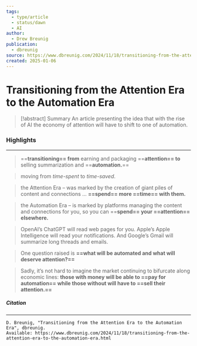 ```yaml
---
tags:
  - type/article
  - status/dawn
  - AI
author:
  - Drew Breunig
publication:
  - dbreunig
source: https://www.dbreunig.com/2024/11/18/transitioning-from-the-attention-era-to-the-automation-era.html
created: 2025-01-06
---
```

# **Transitioning from the Attention Era to the Automation Era**

> [!abstract] Summary
> An article presenting the idea that with the rise of AI the economy of attention will have to shift to one of automation.
### **Highlights**
---
> ==**transitioning== from** earning and packaging ==**attention== to** selling summarization and ==**automation.**==

> moving from _time-spent_ to _time-saved_.

> the Attention Era – was marked by the creation of giant piles of content and connections ... **==spend== more ==time== with them.**

> the Automation Era – is marked by platforms managing the content and connections for you, so you can ==**spend== your ==attention== elsewhere.**

> OpenAI’s ChatGPT will read web pages for you. Apple’s Apple Intelligence will read your notifications. And Google’s Gmail will summarize long threads and emails.

> One question raised is **==what will be automated and what will deserve attention?==**

> Sadly, it’s not hard to imagine the market continuing to bifurcate along economic lines: **those with money will be able to ==pay for automation== while those without will have to ==sell their attention.==**
##### **Citation**
---
```
D. Breunig, "Transitioning from the Attention Era to the Automation Era", dbreunig.
Available: https://www.dbreunig.com/2024/11/18/transitioning-from-the-attention-era-to-the-automation-era.html
```